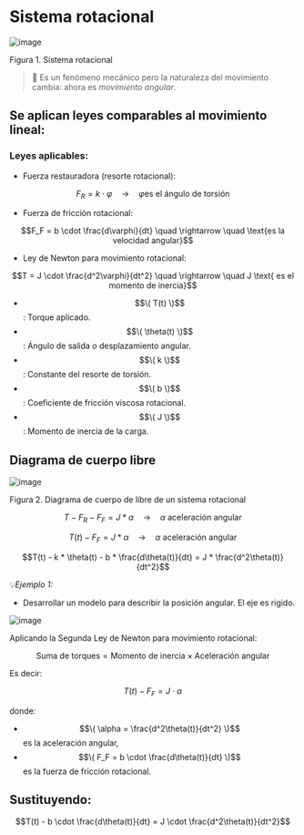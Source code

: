 # Sistema rotacional   

![image](https://github.com/user-attachments/assets/a2921009-9d9c-443b-8d46-4b656338c715)

Figura 1. Sistema rotacional 

>🔑 Es un fenómeno mecánico pero la naturaleza del movimiento cambia: ahora es *movimiento angular*.

## Se aplican leyes comparables al movimiento lineal:

### Leyes aplicables:

- Fuerza restauradora (resorte rotacional):

$$F_R = k \cdot \varphi \quad \rightarrow \quad \varphi \text{es el ángulo de torsión}$$

- Fuerza de fricción rotacional:

$$F_F = b \cdot \frac{d\varphi}{dt} \quad \rightarrow \quad \text{es la velocidad angular}$$

- Ley de Newton para movimiento rotacional:

$$T = J \cdot \frac{d^2\varphi}{dt^2} \quad \rightarrow \quad J \text{ es el momento de inercia}$$

- $$\( T(t) \)$$: Torque aplicado.
- $$\( \theta(t) \)$$: Ángulo de salida o desplazamiento angular.
- $$\( k \)$$: Constante del resorte de torsión.
- $$\( b \)$$: Coeficiente de fricción viscosa rotacional.
- $$\( J \)$$: Momento de inercia de la carga.

## Diagrama de cuerpo libre 

![image](https://github.com/user-attachments/assets/2c86ef3f-aef4-465b-9fa2-58c9a0795df6)

Figura 2. Diagrama de cuerpo de libre de un sistema rotacional 

$$T - F_R - F_F = J * \alpha \quad \rightarrow \quad \alpha \text{ aceleración angular}$$

$$T(t) - F_F = J * \alpha \quad \rightarrow \quad \alpha \text{ aceleración angular}$$

$$T(t) - k * \theta(t) - b * \frac{d\theta(t)}{dt} = J * \frac{d^2\theta(t)}{dt^2}$$

💡*Ejemplo 1:*
* Desarrollar un modelo para describir la posición angular. El eje es rigido.
  
![image](https://github.com/user-attachments/assets/ef75f0e6-9091-428a-8004-0b5859aba953)

Aplicando la Segunda Ley de Newton para movimiento rotacional:

$$\text{Suma de torques} = \text{Momento de inercia} \times \text{Aceleración angular}$$

Es decir:

$$T(t) - F_F = J \cdot \alpha$$

donde:
- $$\( \alpha = \frac{d^2\theta(t)}{dt^2} \)$$ es la aceleración angular,
- $$\( F_F = b \cdot \frac{d\theta(t)}{dt} \)$$ es la fuerza de fricción rotacional.



##  Sustituyendo:
$$T(t) - b \cdot \frac{d\theta(t)}{dt} = J \cdot \frac{d^2\theta(t)}{dt^2}$$
